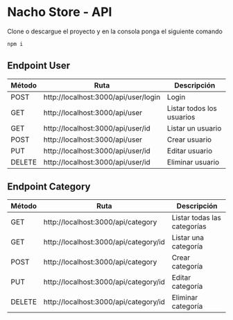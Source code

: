 # Nacho Store - API
Clone o descargue el proyecto y en la consola ponga el siguiente comando
```bash
npm i
```

## Endpoint User
| Método | Ruta                                 | Descripción               |
| ------ | ------------------------------------ | ------------------------- |
| POST   | http://localhost:3000/api/user/login | Login                     |
| GET    | http://localhost:3000/api/user       | Listar todos los usuarios |
| GET    | http://localhost:3000/api/user/id    | Listar un usuario         |
| POST   | http://localhost:3000/api/user       | Crear usuario             |
| PUT    | http://localhost:3000/api/user/id    | Editar usuario            |
| DELETE | http://localhost:3000/api/user/id    | Eliminar usuario          |

## Endpoint Category
| Método | Ruta                                  | Descripción                 |
| ------ | ------------------------------------- | --------------------------- |
| GET    | http://localhost:3000/api/category    | Listar todas las categorías |
| GET    | http://localhost:3000/api/category/id | Listar una categoría        |
| POST   | http://localhost:3000/api/category    | Crear categoría             |
| PUT    | http://localhost:3000/api/category/id | Editar categoría            |
| DELETE | http://localhost:3000/api/category/id | Eliminar categoría          |